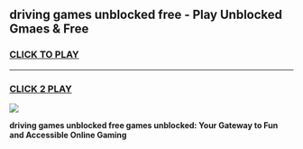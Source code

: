 
## driving games unblocked free - Play Unblocked Gmaes & Free
<h3>
<a href="https://premium.freeplayer.one?title=driving_games_unblocked_free&ref=19F">CLICK TO PLAY</a></h3>
<hr>

<h3>
<a href="https://premium.freeplayer.one?title=driving_games_unblocked_free&ref=19F">CLICK 2 PLAY</a>
  
</h3>

<a href="https://premium.freeplayer.one?title=driving_games_unblocked_free&ref=19F/"><img src="https://clearcache.store/games.png"></a>


**driving games unblocked free games unblocked: Your Gateway to Fun and Accessible Online Gaming**
